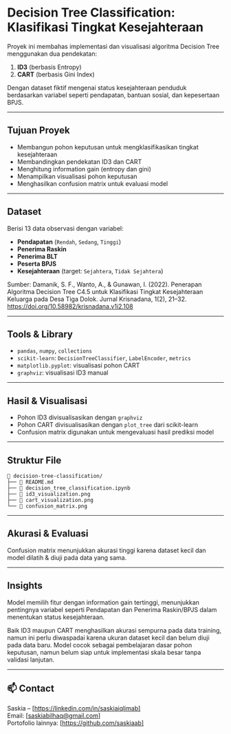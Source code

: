 
# Decision Tree Classification: Klasifikasi Tingkat Kesejahteraan

Proyek ini membahas implementasi dan visualisasi algoritma Decision Tree menggunakan dua pendekatan:
1. **ID3** (berbasis Entropy)
2. **CART** (berbasis Gini Index)

Dengan dataset fiktif mengenai status kesejahteraan penduduk berdasarkan variabel seperti pendapatan, bantuan sosial, dan kepesertaan BPJS.

---

## Tujuan Proyek

- Membangun pohon keputusan untuk mengklasifikasikan tingkat kesejahteraan
- Membandingkan pendekatan ID3 dan CART
- Menghitung information gain (entropy dan gini)
- Menampilkan visualisasi pohon keputusan
- Menghasilkan confusion matrix untuk evaluasi model

---

## Dataset

Berisi 13 data observasi dengan variabel:
- **Pendapatan** (`Rendah`, `Sedang`, `Tinggi`)
- **Penerima Raskin**
- **Penerima BLT**
- **Peserta BPJS**
- **Kesejahteraan** (target: `Sejahtera`, `Tidak Sejahtera`)

Sumber: Damanik, S. F., Wanto, A., & Gunawan, I. (2022). Penerapan Algoritma Decision Tree C4.5 untuk Klasifikasi Tingkat Kesejahteraan Keluarga pada Desa Tiga Dolok. Jurnal Krisnadana, 1(2), 21–32. https://doi.org/10.58982/krisnadana.v1i2.108

---

## Tools & Library

- `pandas`, `numpy`, `collections`
- `scikit-learn`: `DecisionTreeClassifier`, `LabelEncoder`, `metrics`
- `matplotlib.pyplot`: visualisasi pohon CART
- `graphviz`: visualisasi ID3 manual

---

## Hasil & Visualisasi

- Pohon ID3 divisualisasikan dengan `graphviz`
- Pohon CART divisualisasikan dengan `plot_tree` dari scikit-learn
- Confusion matrix digunakan untuk mengevaluasi hasil prediksi model

---

## Struktur File

```
📂 decision-tree-classification/
├── 📄 README.md
├── 📄 decision_tree_classification.ipynb
├── 📄 id3_visualization.png  
├── 📄 cart_visualization.png     
└── 📄 confusion_matrix.png 
```

---

## Akurasi & Evaluasi

Confusion matrix menunjukkan akurasi tinggi karena dataset kecil dan model dilatih & diuji pada data yang sama.

---

## Insights
Model memilih fitur dengan information gain tertinggi, menunjukkan pentingnya variabel seperti Pendapatan dan Penerima Raskin/BPJS dalam menentukan status kesejahteraan.

Baik ID3 maupun CART menghasilkan akurasi sempurna pada data training, namun ini perlu diwaspadai karena ukuran dataset kecil dan belum diuji pada data baru. Model cocok sebagai pembelajaran dasar pohon keputusan, namun belum siap untuk implementasi skala besar tanpa validasi lanjutan.

---

## 📫 Contact

Saskia – [https://linkedin.com/in/saskiaiqlimab]  
Email: [saskiabilhaq@gmail.com]  
Portofolio lainnya: [https://github.com/saskiaab]
